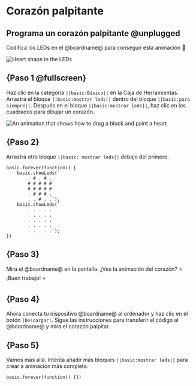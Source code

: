 # Corazón palpitante

## Programa un corazón palpitante @unplugged

Codifica los LEDs en el @boardname@ para conseguir esta animación 💖

![Heart shape in the LEDs](/static/mb/projects/flashing-heart/sim.gif)

## {Paso 1 @fullscreen}

Haz clic en la categoría ``||basic:Básico||`` en la Caja de Herramientas. 
Arrastra el bloque ``||basic:mostrar leds||`` dentro del bloque ``||basic:para siempre||``. 
Después en el bloque ``||basic:mostrar leds||``, haz clic en los cuadrados para dibujar un corazón.

![An animation that shows how to drag a block and paint a heart](/static/mb/projects/flashing-heart/showleds.gif)

## {Paso 2}

Arrastra otro bloque ``||basic: mostrar leds||``  debajo del primero.

```blocks
basic.forever(function() {
    basic.showLeds(`
        . # . # .
        # # # # #
        # # # # #
        . # # # .
        . . # . .`);
    basic.showLeds(`
        . . . . .
        . . . . .
        . . . . .
        . . . . .
        . . . . .`);
})
```

## {Paso 3}

Mira el @boardname@ en la pantalla. ¿Ves la animación del corazón? ⭐ ¡Buen trabajo! ⭐ 

## {Paso 4}

Ahora conecta tu dispositivo @boardname@ al ordenador y haz clic en el botón ``|Descargar|``. Sigue las instrucciones para transferir el código al @boardname@ y mira el corazón palpitar. 

## {Paso 5}

Vamos más allá. Intenta añadir más bloques ``||basic:mostrar leds||`` para crear a animación más completa.
```template
basic.forever(function() {})
```
